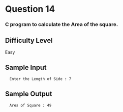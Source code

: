 # Question 14

### C program to calculate the Area of the square.

## Difficulty Level

Easy

## Sample Input

      Enter the Length of Side : 7

## Sample Output

      Area of Square : 49
